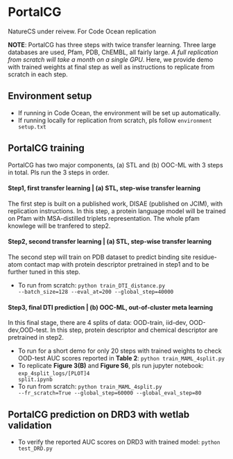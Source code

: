 # PortalCG
NatureCS under reivew. For Code Ocean replication

__NOTE__: PortalCG has three steps with twice transfer learning. Three large databases are used, Pfam, PDB, ChEMBL, all fairly large. *A full replication from scratch will take a month on a single GPU*. Here, we provide demo with trained weights at final step as well as instructions to replicate from scratch in each step.

## Environment setup 
- If running in Code Ocean, the environment will be set up automatically.
- If running locally for replication from scratch, pls follow <code>environment setup.txt</code>

## PortalCG training
PortalCG has two major components, (a) STL and (b) OOC-ML with 3 steps in total. Pls run the 3 steps in order.

####  Step1, first transfer learning | (a) STL, step-wise transfer learning
The first step is built on a published work, DISAE (published on JCIM), with replication instructions. In this step, a protein language model will be trained on Pfam with MSA-distilled triplets representation. The whole pfam knowlege will be tranfered to step2.

#### Step2, second transfer learning | (a) STL, step-wise transfer learning 
The second step will train on PDB dataset to predict binding site residue-atom contact map with protein descriptor pretrained in step1 and to be further tuned in this step. 
- To run from scratch: <code>python train_DTI_distance.py --batch_size=128 --eval_at=200 --global_step=40000</code>

 
#### Step3, final DTI prediction | (b) OOC-ML, out-of-cluster meta learning
In this final stage, there are 4 splits of data: OOD-train, iid-dev, OOD-dev,OOD-test. In this step, protein descriptor and chemical descriptor are pretrained in step2.

- To run for a short demo for only 20 steps with trained weights to check OOD-test AUC scores reported in __Table 2__: <code>python train_MAML_4split.py </code>
- To replicate __Figure 3(B)__ and __Figure S6__, pls run jupyter notebook: <code>exp_4split_logs/[PLOT]4 split.ipynb</code>
- To run from scratch: <code>python train_MAML_4split.py --fr_scratch=True --global_step=60000 --global_eval_step=80 </code>


## PortalCG prediction on DRD3 with wetlab validation 
- To verify the reported AUC scores on DRD3 with trained model: <code>python test_DRD.py</code>